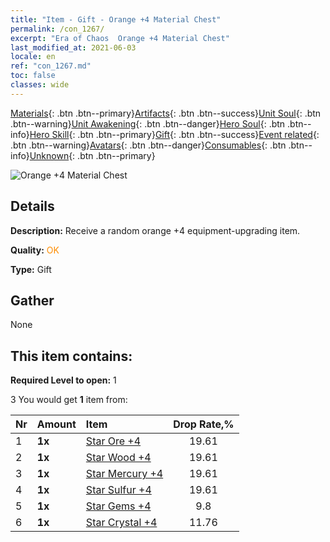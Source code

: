 ```yaml
---
title: "Item - Gift - Orange +4 Material Chest"
permalink: /con_1267/
excerpt: "Era of Chaos  Orange +4 Material Chest"
last_modified_at: 2021-06-03
locale: en
ref: "con_1267.md"
toc: false
classes: wide
---
```

 [Materials](/Items/){: .btn .btn--primary}[Artifacts](/Items/Artifacts/){: .btn .btn--success}[Unit Soul](/Items/UnitSoul/){: .btn .btn--warning}[Unit Awakening](/Items/UnitAwakening/){: .btn .btn--danger}[Hero Soul](/Items/HeroSoul/){: .btn .btn--info}[Hero Skill](/Items/HeroSkill/){: .btn .btn--primary}[Gift](/Items/Gift/){: .btn .btn--success}[Event related](/Items/Events/){: .btn .btn--warning}[Avatars](/Items/Avatars/){: .btn .btn--danger}[Consumables](/Items/Consumables/){: .btn .btn--info}[Unknown](/Items/Unknown/){: .btn .btn--primary}

 ![Orange +4 Material Chest](/images/t/i_304002.png)

## Details
 **Description:** Receive a random orange +4 equipment-upgrading item.

 **Quality:** <span style="color: #FF8C00">OK</span>

 **Type:** Gift

## Gather

  None

## This item contains:

 **Required Level to open:** 1

 3 You would get **1** item  from:

  | Nr | Amount |     Item    | Drop Rate,% |
  |:---|:-------|:------------|:---------:|
  | 1 |  **1x** | [Star Ore +4](/Items/mat_89/) | 19.61 | 
  | 2 |  **1x** | [Star Wood +4](/Items/mat_90/) | 19.61 | 
  | 3 |  **1x** | [Star Mercury +4](/Items/mat_91/) | 19.61 | 
  | 4 |  **1x** | [Star Sulfur +4](/Items/mat_92/) | 19.61 | 
  | 5 |  **1x** | [Star Gems +4](/Items/mat_93/) | 9.8 | 
  | 6 |  **1x** | [Star Crystal +4](/Items/mat_94/) | 11.76 | 
